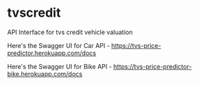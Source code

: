 # tvscredit
API Interface for tvs credit vehicle valuation

Here's the Swagger UI for Car API - https://tvs-price-predictor.herokuapp.com/docs

Here's the Swagger UI for Bike API - https://tvs-price-predictor-bike.herokuapp.com/docs
